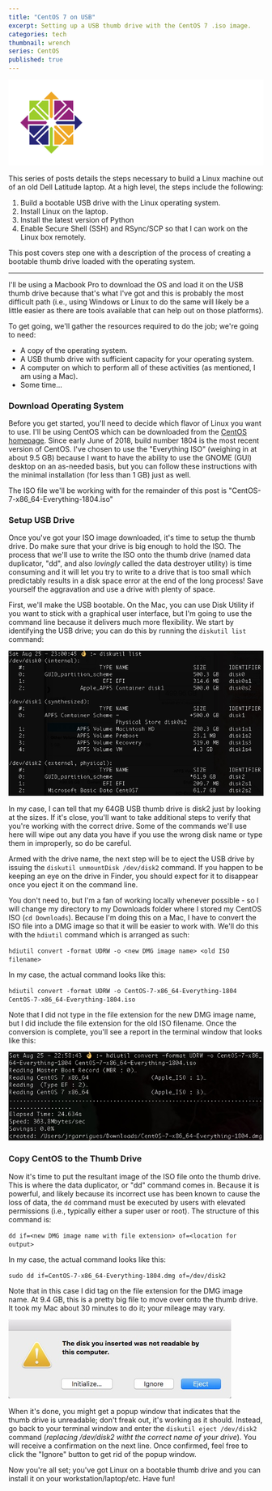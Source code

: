 ```yaml
---
title: "CentOS 7 on USB"
excerpt: Setting up a USB thumb drive with the CentOS 7 .iso image.
categories: tech
thumbnail: wrench
series: CentOS
published: true
---
```

!["CentOS 7"](/images/CentOS.png)

This series of posts details the steps necessary to build a Linux machine out of an old Dell Latitude laptop. At a high level, the steps include the following: 

1. Build a bootable USB drive with the Linux operating system.
2. Install Linux on the laptop.
3. Install the latest version of Python
4. Enable Secure Shell (SSH) and RSync/SCP so that I can work on the Linux box remotely. 

This post covers step one with a description of the process of creating a bootable thumb drive loaded with the operating system. 

_________

I'll be using a Macbook Pro to download the OS and load it on the USB thumb drive because that's what I've got and this is probably the most difficult path (i.e., using Windows or Linux to do the same will likely be a little easier as there are tools available that can help out on those platforms). 

To get going, we'll gather the resources required to do the job; we're going to need: 

- A copy of the operating system.  
- A USB thumb drive with sufficient capacity for your operating system.
- A computer on which to perform all of these activities (as mentioned, I am using a Mac). 
- Some time... 

### Download Operating System

Before you get started, you'll need to decide which flavor of Linux you want to use. I'll be using CentOS which can be downloaded from the [CentOS homepage](https://www.centos.org). Since early June of 2018, build number 1804 is the most recent version of CentOS. I've chosen to use the "Everything ISO" (weighing in at about 9.5 GB) because I want to have the ability to use the GNOME (GUI) desktop on an as-needed basis, but you can follow these instructions with the minimal installation (for less than 1 GB) just as well. 

The ISO file we'll be working with for the remainder of this post is "CentOS-7-x86_64-Everything-1804.iso"

### Setup USB Drive

Once you've got your ISO image downloaded, it's time to setup the thumb drive. Do make sure that your drive is big enough to hold the ISO. The process that we'll use to write the ISO onto the thumb drive (named data duplicator, "dd", and also *lovingly* called the data destroyer utility) is time consuming and it will let you try to write to a drive that is too small which predictably results in a disk space error at the end of the long process! Save yourself the aggravation and use a drive with plenty of space. 

First, we'll make the USB bootable. On the Mac, you can use Disk Utility if you want to stick with a graphical user interface, but I'm going to use the command line because it delivers much more flexibility. We start by identifying the USB drive; you can do this by running the `diskutil list` command: 

![diskutil list command](/images/diskutil_list.jpg) 

In my case, I can tell that my 64GB USB thumb drive is disk2 just by looking at the sizes. If it's close, you'll want to take additional steps to verify that you're working with the correct drive. Some of the commands we'll use here will wipe out any data you have if you use the wrong disk name or type them in improperly, so do be careful. 

Armed with the drive name, the next step will be to eject the USB drive by issuing the `diskutil unmountDisk /dev/disk2` command. If you happen to be keeping an eye on the drive in Finder, you should expect for it to disappear once you eject it on the command line. 

You don't need to, but I'm a fan of working locally whenever possible - so I will change my directory to my Downloads folder where I stored my CentOS ISO (`cd Downloads`). Because I'm doing this on a Mac, I have to convert the ISO file into a DMG image so that it will be easier to work with. We'll do this with the `hdiutil` command which is arranged as such: 

`hdiutil convert -format UDRW -o <new DMG image name> <old ISO filename>`

In my case, the actual command looks like this:

`hdiutil convert -format UDRW -o CentOS-7-x86_64-Everything-1804 CentOS-7-x86_64-Everything-1804.iso`

Note that I did not type in the file extension for the new DMG image name, but I did include the file extension for the old ISO filename. Once the conversion is complete, you'll see a report in the terminal window that looks like this:

![hdiutil command](/images/hdiutil.jpg) 

### Copy CentOS to the Thumb Drive

Now it's time to put the resultant image of the ISO file onto the thumb drive. This is where the data duplicator, or "dd" command comes in. Because it is powerful, and likely because its incorrect use has been known to cause the loss of data, the `dd` command must be executed by users with elevated permissions (i.e., typically either a super user or root). The structure of this command is: 

`dd if=<new DMG image name with file extension> of=<location for output>` 

In my case, the actual command looks like this: 

`sudo dd if=CentOS-7-x86_64-Everything-1804.dmg of=/dev/disk2`

Note that in this case I did tag on the file extension for the DMG image name. At 9.4 GB, this is a pretty big file to move over onto the thumb drive. It took my Mac about 30 minutes to do it; your mileage may vary. 

![disk unreadable error message](/images/dd_error.jpg)

When it's done, you might get a popup window that indicates that the thumb drive is unreadable; don't freak out, it's working as it should. Instead, go back to your terminal window and enter the `diskutil eject /dev/disk2` command (*replacing /dev/disk2 witht the correct name of your drive*). You will receive a confirmation on the next line. Once confirmed, feel free to click the "Ignore" button to get rid of the popup window. 

Now you're all set; you've got Linux on a bootable thumb drive and you can install it on your workstation/laptop/etc. Have fun! 

